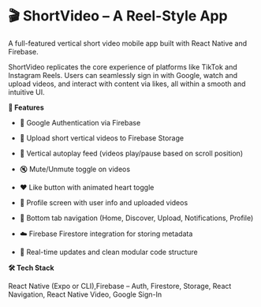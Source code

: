 # 🎬 ShortVideo – A Reel-Style App
A full-featured vertical short video mobile app built with React Native and Firebase.

ShortVideo replicates the core experience of platforms like TikTok and Instagram Reels. Users can seamlessly sign in with Google, watch and upload videos, and interact with content via likes, all within a smooth and intuitive UI.

**🚀 Features**
- 🔐 Google Authentication via Firebase

- 🎥 Upload short vertical videos to Firebase Storage

- 📱 Vertical autoplay feed (videos play/pause based on scroll position)

- 🔇 Mute/Unmute toggle on videos

- ❤️ Like button with animated heart toggle

- 👤 Profile screen with user info and uploaded videos

- 🧭 Bottom tab navigation (Home, Discover, Upload, Notifications, Profile)

- ☁️ Firebase Firestore integration for storing metadata

- 🔄 Real-time updates and clean modular code structure

**🛠 Tech Stack**

React Native (Expo or CLI),Firebase – Auth, Firestore, Storage, React Navigation, React Native Video, Google Sign-In
